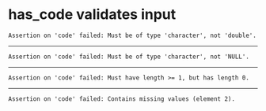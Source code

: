 # has_code validates input

    Assertion on 'code' failed: Must be of type 'character', not 'double'.

---

    Assertion on 'code' failed: Must be of type 'character', not 'NULL'.

---

    Assertion on 'code' failed: Must have length >= 1, but has length 0.

---

    Assertion on 'code' failed: Contains missing values (element 2).

